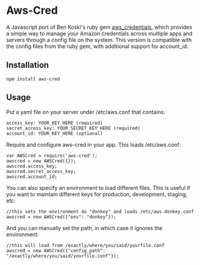 Aws-Cred
========

A Javascript port of Ben Koski's ruby gem [aws_credentials](https://github.com/bkoski/aws_credentials), which provides a simple way to manage your Amazon credentials across multiple apps and servers through a config file on the system. This version is compatible with the config files from the ruby gem, with additional support for account_id.

Installation
------------

	npm install aws-cred

Usage
-----

Put a yaml file on your server under /etc/aws.conf that contains:

	access_key: YOUR_KEY_HERE (required)
	secret_access_key: YOUR_SECRET_KEY_HERE (required)
	account_id: YOUR_KEY_HERE (optional)

Require and configure aws-cred in your app. This loads /etc/aws.conf:

	var AWSCred = require('aws-cred');
	awscred = new AWSCred({});
	awscred.access_key;
	awscred.secret_access_key;
	awscred.account_id;

You can also specify an environment to load different files. This is useful if you want to maintain different keys for production, development, staging, etc:

	//this sets the environment do "donkey" and loads /etc/aws.donkey.conf
	awscred = new AWSCred({"env": "donkey"});

And you can manually set the path, in which case it ignores the environment:

	//this will load from /exactly/where/you/said/yourfile.conf
	awscred = new AWSCred({"config_path": "/exactly/where/you/said/yourfile.conf"});

